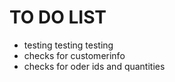 # TO DO LIST

* testing testing testing
* checks for customerinfo
* checks for oder ids and quantities
